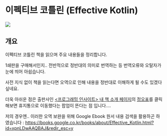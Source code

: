 # 이펙티브 코틀린 (Effective Kotlin)

![](https://image.aladin.co.kr/product/28690/76/cover500/8966263372_1.jpg)



## 개요

이펙티브 코틀린 책을 읽으며 주요 내용들을 정리합니다. 



1쇄판을 구매해서인지.. 전반적으로 정반대의 의미로 번역하는 등 번역오류와 오탈자가 눈에 띄어 아쉽습니다.

사전 지식 없이 책을 읽는다면 오역으로 인해 내용을 정반대로 이해하게 될 수도 있겠다 싶네요.

더욱 아쉬운 점은 출판사인 [<프로그래밍 인사이트> 내 책 소개 페이지](https://blog.insightbook.co.kr/2022/01/24/%e3%80%8a%ec%9d%b4%ed%8e%99%ed%8b%b0%eb%b8%8c-%ec%bd%94%ed%8b%80%eb%a6%b0-%ec%95%88%ec%a0%84%ec%84%b1-%ea%b0%80%eb%8f%85%ec%84%b1-%ec%bd%94%eb%93%9c-%ec%84%a4%ea%b3%84-%ed%9a%a8%ec%9c%a8%ec%84%b1/)의 [정오표](https://docs.google.com/document/d/1MLaltsZ4HQthpnMYhriSna1iGa0u_5x4P0UMDgNpINY/edit?usp=sharing)를 클릭해보면 휴지통으로 이동했다는 팝업이 뜬다는 점 입니다....

저의 경우엔.. 이러한 오역 보완을 위해 Google Ebook 원서 내용 검색을 활용하곤 하였습니다 : https://books.google.co.kr/books/about/Effective_Kotlin.html?id=xpnLDwAAQBAJ&redir_esc=y